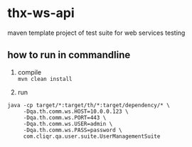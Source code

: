 
# thx-ws-api
maven template project of test suite for web services testing

## how to run in commandline
1. compile  
   `mvn clean install`

2. run  
```
java -cp target/*:target/th/*:target/dependency/* \
     -Dqa.th.comm.ws.HOST=10.0.0.123 \
     -Dqa.th.comm.ws.PORT=443 \
     -Dqa.th.comm.ws.USER=admin \
     -Dqa.th.comm.ws.PASS=password \
     com.cliqr.qa.user.suite.UserManagementSuite
```
